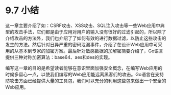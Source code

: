 # 9.7 小结

这一章主要介绍了如：CSRF攻击、XSS攻击、SQL注入攻击等一些Web应用中典型的攻击手法，它们都是由于应用对用户的输入没有很好的过滤引起的，所以除了介绍攻击的方法外，我们也介绍了了如何有效的进行数据过滤，以防止这些攻击的发生的方法。然后针对日异严重的密码泄漏事件，介绍了在设计Web应用中可采用的从基本到专家的加密方案。最后针对敏感数据的加解密简要介绍了，Go语言提供三种对称加密算法：base64、aes和des的实现。

编写这一章的目的是希望读者能够在意识里面加强安全概念，在编写Web应用的时候多留心一点，以使我们编写的Web应用能远离黑客们的攻击。Go语言在支持防攻击方面已经提供大量的工具包，我们可以充分的利用这些包来做出一个安全的Web应用。

